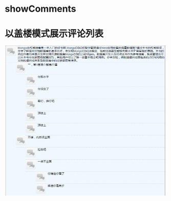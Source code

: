showComments
============

# 以盖楼模式展示评论列表
![image](https://github.com/zjh-neverstop/showComments/blob/master/images/result.png)    


